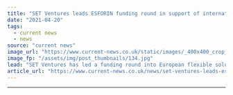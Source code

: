 ```yaml
---
title: "SET Ventures leads ESFORIN funding round in support of international expansion"
date: "2021-04-20"
tags: 
  - current news
  - news
source: "current news"
image_url: "https://www.current-news.co.uk/static/images/_400x400_crop_center-center/GettyImages-492069754.jpg"
image_fp: "/assets/img/post_thumbnails/134.jpg"
lead: "​SET Ventures has led a funding round into European flexible solutions provider ESFORIN SE, with sonnen founder Christoph Ostermann also participating."
article_url: "https://www.current-news.co.uk/news/set-ventures-leads-esforin-funding-round-in-support-of-international-expansion?utm_source=rss-feeds&utm_medium=rss&utm_campaign=rss"
---
```


---
